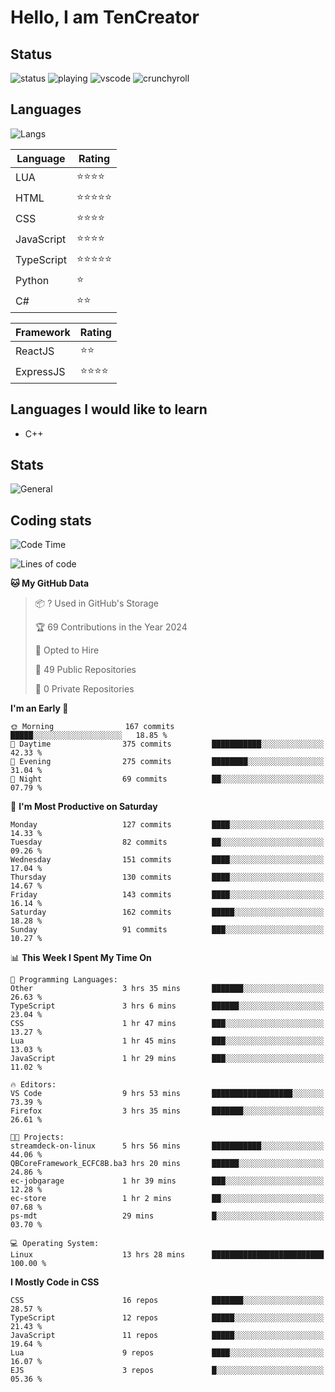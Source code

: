 # Hello, I am TenCreator

## Status
![status](https://api.statusbadges.me/badge/status/518334475038359555?simple=true&style=for-the-badge)
![playing](https://api.statusbadges.me/badge/playing/518334475038359555?style=for-the-badge)
![vscode](https://api.statusbadges.me/badge/vscode/518334475038359555?style=for-the-badge)
![crunchyroll](https://api.statusbadges.me/badge/crunchyroll/518334475038359555?style=for-the-badge)

## Languages
![Langs](https://github-readme-stats.vercel.app/api/top-langs/?username=tencreator&layout=compact&theme=radical)


|Language|Rating|
|--------|------|
|LUA|⭐️⭐️⭐️⭐️|
|HTML|⭐️⭐️⭐️⭐️⭐️|
|CSS|⭐️⭐️⭐️⭐️|
|JavaScript|⭐️⭐️⭐️⭐️|
|TypeScript|⭐️⭐️⭐️⭐️⭐️|
|Python|⭐️|
|C#|⭐️⭐️ |

|Framework|Rating|
|--------|------|
|ReactJS|⭐️⭐️|
|ExpressJS|⭐️⭐️⭐️⭐️|

## Languages I would like to learn
- C++

## Stats
![General](https://github-readme-stats.vercel.app/api?username=tencreator&show_icons=true&theme=radical)

## Coding stats
<!--START_SECTION:waka-->
![Code Time](http://img.shields.io/badge/Code%20Time-61%20hrs%2016%20mins-blue)

![Lines of code](https://img.shields.io/badge/From%20Hello%20World%20I%27ve%20Written-481.8%20thousand%20lines%20of%20code-blue)

**🐱 My GitHub Data** 

> 📦 ? Used in GitHub's Storage 
 > 
> 🏆 69 Contributions in the Year 2024
 > 
> 💼 Opted to Hire
 > 
> 📜 49 Public Repositories 
 > 
> 🔑 0 Private Repositories 
 > 
**I'm an Early 🐤** 

```text
🌞 Morning                167 commits         █████░░░░░░░░░░░░░░░░░░░░   18.85 % 
🌆 Daytime                375 commits         ███████████░░░░░░░░░░░░░░   42.33 % 
🌃 Evening                275 commits         ████████░░░░░░░░░░░░░░░░░   31.04 % 
🌙 Night                  69 commits          ██░░░░░░░░░░░░░░░░░░░░░░░   07.79 % 
```
📅 **I'm Most Productive on Saturday** 

```text
Monday                   127 commits         ████░░░░░░░░░░░░░░░░░░░░░   14.33 % 
Tuesday                  82 commits          ██░░░░░░░░░░░░░░░░░░░░░░░   09.26 % 
Wednesday                151 commits         ████░░░░░░░░░░░░░░░░░░░░░   17.04 % 
Thursday                 130 commits         ████░░░░░░░░░░░░░░░░░░░░░   14.67 % 
Friday                   143 commits         ████░░░░░░░░░░░░░░░░░░░░░   16.14 % 
Saturday                 162 commits         █████░░░░░░░░░░░░░░░░░░░░   18.28 % 
Sunday                   91 commits          ███░░░░░░░░░░░░░░░░░░░░░░   10.27 % 
```


📊 **This Week I Spent My Time On** 

```text
💬 Programming Languages: 
Other                    3 hrs 35 mins       ███████░░░░░░░░░░░░░░░░░░   26.63 % 
TypeScript               3 hrs 6 mins        ██████░░░░░░░░░░░░░░░░░░░   23.04 % 
CSS                      1 hr 47 mins        ███░░░░░░░░░░░░░░░░░░░░░░   13.27 % 
Lua                      1 hr 45 mins        ███░░░░░░░░░░░░░░░░░░░░░░   13.03 % 
JavaScript               1 hr 29 mins        ███░░░░░░░░░░░░░░░░░░░░░░   11.02 % 

🔥 Editors: 
VS Code                  9 hrs 53 mins       ██████████████████░░░░░░░   73.39 % 
Firefox                  3 hrs 35 mins       ███████░░░░░░░░░░░░░░░░░░   26.61 % 

🐱‍💻 Projects: 
streamdeck-on-linux      5 hrs 56 mins       ███████████░░░░░░░░░░░░░░   44.06 % 
QBCoreFramework_ECFC8B.ba3 hrs 20 mins       ██████░░░░░░░░░░░░░░░░░░░   24.86 % 
ec-jobgarage             1 hr 39 mins        ███░░░░░░░░░░░░░░░░░░░░░░   12.28 % 
ec-store                 1 hr 2 mins         ██░░░░░░░░░░░░░░░░░░░░░░░   07.68 % 
ps-mdt                   29 mins             █░░░░░░░░░░░░░░░░░░░░░░░░   03.70 % 

💻 Operating System: 
Linux                    13 hrs 28 mins      █████████████████████████   100.00 % 
```

**I Mostly Code in CSS** 

```text
CSS                      16 repos            ███████░░░░░░░░░░░░░░░░░░   28.57 % 
TypeScript               12 repos            █████░░░░░░░░░░░░░░░░░░░░   21.43 % 
JavaScript               11 repos            █████░░░░░░░░░░░░░░░░░░░░   19.64 % 
Lua                      9 repos             ████░░░░░░░░░░░░░░░░░░░░░   16.07 % 
EJS                      3 repos             █░░░░░░░░░░░░░░░░░░░░░░░░   05.36 % 
```




<!--END_SECTION:waka-->
